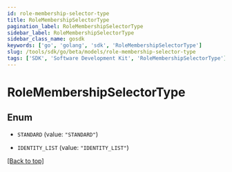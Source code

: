 ```yaml
---
id: role-membership-selector-type
title: RoleMembershipSelectorType
pagination_label: RoleMembershipSelectorType
sidebar_label: RoleMembershipSelectorType
sidebar_class_name: gosdk
keywords: ['go', 'golang', 'sdk', 'RoleMembershipSelectorType'] 
slug: /tools/sdk/go/beta/models/role-membership-selector-type
tags: ['SDK', 'Software Development Kit', 'RoleMembershipSelectorType']
---
```


# RoleMembershipSelectorType

## Enum


* `STANDARD` (value: `"STANDARD"`)

* `IDENTITY_LIST` (value: `"IDENTITY_LIST"`)


[[Back to top]](#) 


